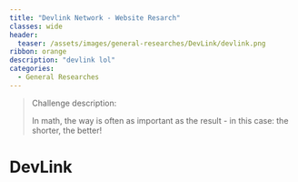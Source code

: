```yaml
---
title: "Devlink Network - Website Resarch"
classes: wide
header:
  teaser: /assets/images/general-researches/DevLink/devlink.png
ribbon: orange
description: "devlink lol"
categories:
  - General Researches
---
```


> Challenge description:
>
> In math, the way is often as important as the result - in this case: the shorter, the better!




# DevLink
